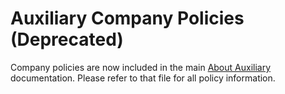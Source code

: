 # Auxiliary Company Policies (Deprecated)

Company policies are now included in the main [About Auxiliary](about.md) documentation. Please refer to that file for all policy information.
